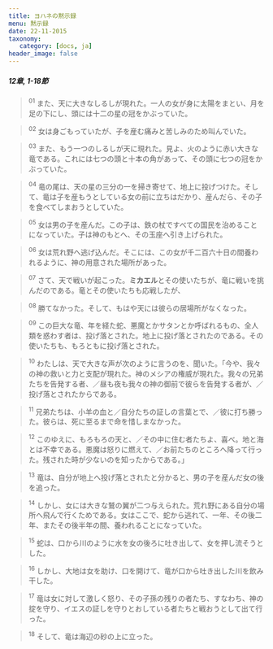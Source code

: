 ```yaml
---
title: ヨハネの黙示録
menu: 黙示録
date: 22-11-2015
taxonomy:
   category: [docs, ja]
header_image: false
---
```


##### 12章, 1-18節

> <sup>01</sup>
また、天に大きなしるしが現れた。一人の女が身に太陽をまとい、月を足の下にし、頭には十二の星の冠をかぶっていた。 

> <sup>02</sup>
女は身ごもっていたが、子を産む痛みと苦しみのため叫んでいた。

> <sup>03</sup>
また、もう一つのしるしが天に現れた。見よ、火のように赤い大きな竜である。これには七つの頭と十本の角があって、その頭に七つの冠をかぶっていた。

> <sup>04</sup>
竜の尾は、天の星の三分の一を掃き寄せて、地上に投げつけた。そして、竜は子を産もうとしている女の前に立ちはだかり、産んだら、その子を食べてしまおうとしていた。

> <sup>05</sup>
女は男の子を産んだ。この子は、鉄の杖ですべての国民を治めることになっていた。子は神のもとへ、その玉座へ引き上げられた。

> <sup>06</sup>
女は荒れ野へ逃げ込んだ。そこには、この女が千二百六十日の間養われるように、神の用意された場所があった。

> <sup>07</sup>
さて、天で戦いが起こった。**ミカエル**とその使いたちが、竜に戦いを挑んだのである。竜とその使いたちも応戦したが、

> <sup>08</sup>
勝てなかった。そして、もはや天には彼らの居場所がなくなった。

> <sup>09</sup>
この巨大な竜、年を経た蛇、悪魔とかサタンとか呼ばれるもの、全人類を惑わす者は、投げ落とされた。地上に投げ落とされたのである。その使いたちも、もろともに投げ落とされた。

> <sup>10</sup>
わたしは、天で大きな声が次のように言うのを、聞いた。「今や、我々の神の救いと力と支配が現れた。神のメシアの権威が現れた。我々の兄弟たちを告発する者、／昼も夜も我々の神の御前で彼らを告発する者が、／投げ落とされたからである。

> <sup>11</sup>
兄弟たちは、小羊の血と／自分たちの証しの言葉とで、／彼に打ち勝った。彼らは、死に至るまで命を惜しまなかった。

> <sup>12</sup>
このゆえに、もろもろの天と、／その中に住む者たちよ、喜べ。地と海とは不幸である。悪魔は怒りに燃えて、／お前たちのところへ降って行った。残された時が少ないのを知ったからである。」

> <sup>13</sup>
竜は、自分が地上へ投げ落とされたと分かると、男の子を産んだ女の後を追った。

> <sup>14</sup>
しかし、女には大きな鷲の翼が二つ与えられた。荒れ野にある自分の場所へ飛んで行くためである。女はここで、蛇から逃れて、一年、その後二年、またその後半年の間、養われることになっていた。

> <sup>15</sup>
蛇は、口から川のように水を女の後ろに吐き出して、女を押し流そうとした。

> <sup>16</sup>
しかし、大地は女を助け、口を開けて、竜が口から吐き出した川を飲み干した。

> <sup>17</sup>
竜は女に対して激しく怒り、その子孫の残りの者たち、すなわち、神の掟を守り、イエスの証しを守りとおしている者たちと戦おうとして出て行った。

> <sup>18</sup>
そして、竜は海辺の砂の上に立った。 